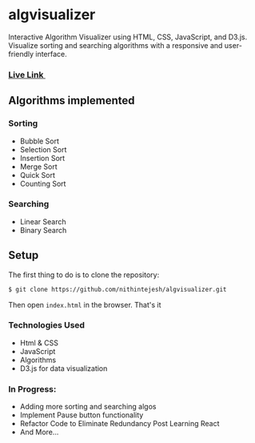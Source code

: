 # algvisualizer
Interactive Algorithm Visualizer using HTML, CSS, JavaScript, and D3.js. Visualize sorting and searching algorithms with a responsive and user-friendly interface.

### <a href="https://algvisualizer-site.netlify.app">Live Link <img src="https://user-images.githubusercontent.com/26277680/161445394-01bc2179-9fb4-4e57-9cd1-76c47e244ff6.png" data-canonical-src="https://gyazo.com/eb5c5741b6a9a16c692170a41a49c858.png" width="15" height="auto" /></a>

## Algorithms implemented

### Sorting
- Bubble Sort
- Selection Sort
- Insertion Sort
- Merge Sort
- Quick Sort
- Counting Sort

### Searching
- Linear Search
- Binary Search


## Setup

The first thing to do is to clone the repository:

```sh
$ git clone https://github.com/nithintejesh/algvisualizer.git
```
Then open `index.html` in the browser. That's it

### Technologies Used

* Html & CSS
* JavaScript
* Algorithms
* D3.js for data visualization


### In Progress:

* Adding more sorting and searching algos
* Implement Pause button functionality
* Refactor Code to Eliminate Redundancy Post Learning React
* And More...

### 
